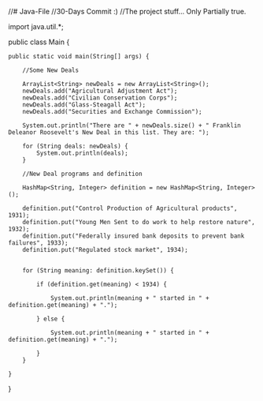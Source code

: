 //# Java-File
//30-Days Commit :)
//The project stuff... Only Partially true.


import java.util.*;

public class Main {

	public static void main(String[] args) {

		//Some New Deals

		ArrayList<String> newDeals = new ArrayList<String>();
		newDeals.add("Agricultural Adjustment Act");
		newDeals.add("Civilian Conservation Corps");
		newDeals.add("Glass-Steagall Act");
		newDeals.add("Securities and Exchange Commission");

		System.out.println("There are " + newDeals.size() + " Franklin Deleanor Roosevelt's New Deal in this list. They are: ");

		for (String deals: newDeals) {
			System.out.println(deals);
		}

		//New Deal programs and definition

		HashMap<String, Integer> definition = new HashMap<String, Integer>();

		definition.put("Control Production of Agricultural products", 1931);
		definition.put("Young Men Sent to do work to help restore nature", 1932);
		definition.put("Federally insured bank deposits to prevent bank failures", 1933);
        definition.put("Regulated stock market", 1934);
                       

		for (String meaning: definition.keySet()) {
			
			if (definition.get(meaning) < 1934) {

				System.out.println(meaning + " started in " + definition.get(meaning) + ".");

			} else {

				System.out.println(meaning + " started in " + definition.get(meaning) + ".");

			}
		}

	}

}
